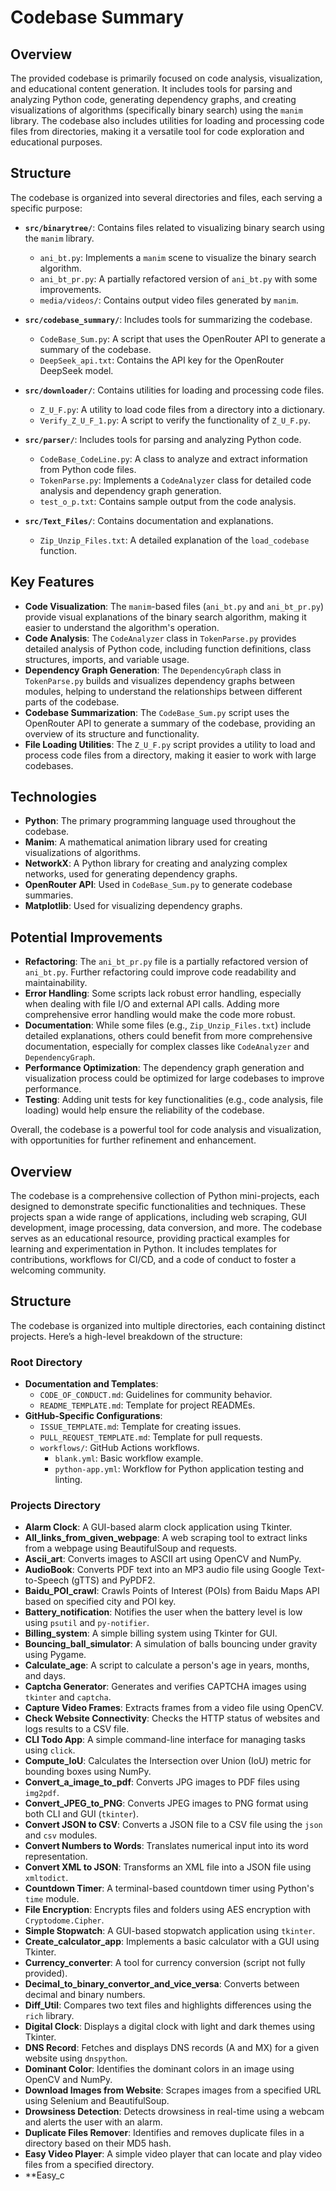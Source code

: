 # Codebase Summary

## Overview
The provided codebase is primarily focused on code analysis, visualization, and educational content generation. It includes tools for parsing and analyzing Python code, generating dependency graphs, and creating visualizations of algorithms (specifically binary search) using the `manim` library. The codebase also includes utilities for loading and processing code files from directories, making it a versatile tool for code exploration and educational purposes.

## Structure
The codebase is organized into several directories and files, each serving a specific purpose:

- **`src/binarytree/`**: Contains files related to visualizing binary search using the `manim` library.
  - `ani_bt.py`: Implements a `manim` scene to visualize the binary search algorithm.
  - `ani_bt_pr.py`: A partially refactored version of `ani_bt.py` with some improvements.
  - `media/videos/`: Contains output video files generated by `manim`.

- **`src/codebase_summary/`**: Includes tools for summarizing the codebase.
  - `CodeBase_Sum.py`: A script that uses the OpenRouter API to generate a summary of the codebase.
  - `DeepSeek_api.txt`: Contains the API key for the OpenRouter DeepSeek model.

- **`src/downloader/`**: Contains utilities for loading and processing code files.
  - `Z_U_F.py`: A utility to load code files from a directory into a dictionary.
  - `Verify_Z_U_F_1.py`: A script to verify the functionality of `Z_U_F.py`.

- **`src/parser/`**: Includes tools for parsing and analyzing Python code.
  - `CodeBase_CodeLine.py`: A class to analyze and extract information from Python code files.
  - `TokenParse.py`: Implements a `CodeAnalyzer` class for detailed code analysis and dependency graph generation.
  - `test_o_p.txt`: Contains sample output from the code analysis.

- **`src/Text_Files/`**: Contains documentation and explanations.
  - `Zip_Unzip_Files.txt`: A detailed explanation of the `load_codebase` function.

## Key Features
- **Code Visualization**: The `manim`-based files (`ani_bt.py` and `ani_bt_pr.py`) provide visual explanations of the binary search algorithm, making it easier to understand the algorithm's operation.
- **Code Analysis**: The `CodeAnalyzer` class in `TokenParse.py` provides detailed analysis of Python code, including function definitions, class structures, imports, and variable usage.
- **Dependency Graph Generation**: The `DependencyGraph` class in `TokenParse.py` builds and visualizes dependency graphs between modules, helping to understand the relationships between different parts of the codebase.
- **Codebase Summarization**: The `CodeBase_Sum.py` script uses the OpenRouter API to generate a summary of the codebase, providing an overview of its structure and functionality.
- **File Loading Utilities**: The `Z_U_F.py` script provides a utility to load and process code files from a directory, making it easier to work with large codebases.

## Technologies
- **Python**: The primary programming language used throughout the codebase.
- **Manim**: A mathematical animation library used for creating visualizations of algorithms.
- **NetworkX**: A Python library for creating and analyzing complex networks, used for generating dependency graphs.
- **OpenRouter API**: Used in `CodeBase_Sum.py` to generate codebase summaries.
- **Matplotlib**: Used for visualizing dependency graphs.

## Potential Improvements
- **Refactoring**: The `ani_bt_pr.py` file is a partially refactored version of `ani_bt.py`. Further refactoring could improve code readability and maintainability.
- **Error Handling**: Some scripts lack robust error handling, especially when dealing with file I/O and external API calls. Adding more comprehensive error handling would make the code more robust.
- **Documentation**: While some files (e.g., `Zip_Unzip_Files.txt`) include detailed explanations, others could benefit from more comprehensive documentation, especially for complex classes like `CodeAnalyzer` and `DependencyGraph`.
- **Performance Optimization**: The dependency graph generation and visualization process could be optimized for large codebases to improve performance.
- **Testing**: Adding unit tests for key functionalities (e.g., code analysis, file loading) would help ensure the reliability of the codebase.

Overall, the codebase is a powerful tool for code analysis and visualization, with opportunities for further refinement and enhancement.











## Overview
The codebase is a comprehensive collection of Python mini-projects, each designed to demonstrate specific functionalities and techniques. These projects span a wide range of applications, including web scraping, GUI development, image processing, data conversion, and more. The codebase serves as an educational resource, providing practical examples for learning and experimentation in Python. It includes templates for contributions, workflows for CI/CD, and a code of conduct to foster a welcoming community.

## Structure
The codebase is organized into multiple directories, each containing distinct projects. Here’s a high-level breakdown of the structure:

### Root Directory
- **Documentation and Templates**:
  - `CODE_OF_CONDUCT.md`: Guidelines for community behavior.
  - `README_TEMPLATE.md`: Template for project READMEs.
- **GitHub-Specific Configurations**:
  - `ISSUE_TEMPLATE.md`: Template for creating issues.
  - `PULL_REQUEST_TEMPLATE.md`: Template for pull requests.
  - `workflows/`: GitHub Actions workflows.
    - `blank.yml`: Basic workflow example.
    - `python-app.yml`: Workflow for Python application testing and linting.

### Projects Directory
- **Alarm Clock**: A GUI-based alarm clock application using Tkinter.
- **All_links_from_given_webpage**: A web scraping tool to extract links from a webpage using BeautifulSoup and requests.
- **Ascii_art**: Converts images to ASCII art using OpenCV and NumPy.
- **AudioBook**: Converts PDF text into an MP3 audio file using Google Text-to-Speech (gTTS) and PyPDF2.   
- **Baidu_POI_crawl**: Crawls Points of Interest (POIs) from Baidu Maps API based on specified city and POI key.
- **Battery_notification**: Notifies the user when the battery level is low using `psutil` and `py-notifier`.
- **Billing_system**: A simple billing system using Tkinter for GUI.
- **Bouncing_ball_simulator**: A simulation of balls bouncing under gravity using Pygame.
- **Calculate_age**: A script to calculate a person's age in years, months, and days.
- **Captcha Generator**: Generates and verifies CAPTCHA images using `tkinter` and `captcha`.
- **Capture Video Frames**: Extracts frames from a video file using OpenCV.
- **Check Website Connectivity**: Checks the HTTP status of websites and logs results to a CSV file.       
- **CLI Todo App**: A simple command-line interface for managing tasks using `click`.
- **Compute_IoU**: Calculates the Intersection over Union (IoU) metric for bounding boxes using NumPy.     
- **Convert_a_image_to_pdf**: Converts JPG images to PDF files using `img2pdf`.
- **Convert_JPEG_to_PNG**: Converts JPEG images to PNG format using both CLI and GUI (`tkinter`).
- **Convert JSON to CSV**: Converts a JSON file to a CSV file using the `json` and `csv` modules.
- **Convert Numbers to Words**: Translates numerical input into its word representation.
- **Convert XML to JSON**: Transforms an XML file into a JSON file using `xmltodict`.
- **Countdown Timer**: A terminal-based countdown timer using Python's `time` module.
- **File Encryption**: Encrypts files and folders using AES encryption with `Cryptodome.Cipher`.
- **Simple Stopwatch**: A GUI-based stopwatch application using `tkinter`.
- **Create_calculator_app**: Implements a basic calculator with a GUI using Tkinter.
- **Currency_converter**: A tool for currency conversion (script not fully provided).
- **Decimal_to_binary_convertor_and_vice_versa**: Converts between decimal and binary numbers.
- **Diff_Util**: Compares two text files and highlights differences using the `rich` library.
- **Digital Clock**: Displays a digital clock with light and dark themes using Tkinter.
- **DNS Record**: Fetches and displays DNS records (A and MX) for a given website using `dnspython`.       
- **Dominant Color**: Identifies the dominant colors in an image using OpenCV and NumPy.
- **Download Images from Website**: Scrapes images from a specified URL using Selenium and BeautifulSoup.  
- **Drowsiness Detection**: Detects drowsiness in real-time using a webcam and alerts the user with an alarm.
- **Duplicate Files Remover**: Identifies and removes duplicate files in a directory based on their MD5 hash.
- **Easy Video Player**: A simple video player that can locate and play video files from a specified directory.
- **Easy_c